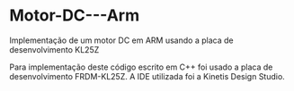 # Motor-DC---Arm
Implementação de um motor DC em ARM usando a placa de desenvolvimento KL25Z

Para implementação deste código escrito em C++ foi usado a placa de desenvolvimento FRDM-KL25Z. A IDE utilizada foi a Kinetis Design Studio.
